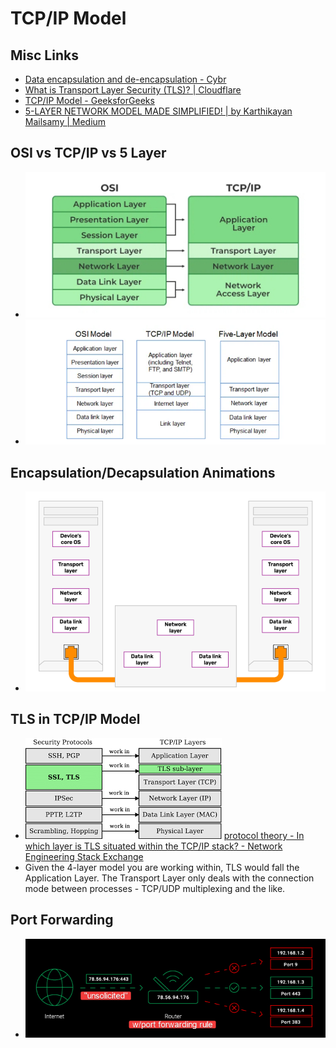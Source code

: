 # TCP/IP Model
## Misc Links
- [Data encapsulation and de-encapsulation - Cybr](https://cybr.com/courses/networking-fundamentals/lessons/data-encapsulation-and-de-encapsulation/)
- [What is Transport Layer Security (TLS)? | Cloudflare](https://www.cloudflare.com/learning/ssl/transport-layer-security-tls/)
- [TCP/IP Model - GeeksforGeeks](https://www.geeksforgeeks.org/tcp-ip-model/) 
- [5-LAYER NETWORK MODEL MADE SIMPLIFIED! | by Karthikayan Mailsamy | Medium](https://medium.com/@karthikayanmailsamy/5-layer-network-model-made-simplified-e813da0913ba)
## OSI vs TCP/IP vs 5 Layer
- ![](../../__attachments/Secure%20Database%20Exposition/Project%20Workspace/IMG-20231202155838857.png)
- ![](../../__attachments/Secure%20Database%20Exposition/Project%20Workspace/IMG-20231202160908446.png)
## Encapsulation/Decapsulation Animations
- ![](../../__attachments/Secure%20Database%20Exposition/Project%20Workspace/IMG-20231202155534915.gif)
## TLS in TCP/IP Model
- ![](../../__attachments/Secure%20Database%20Exposition/Project%20Workspace/IMG-20231202160524710.png)
[protocol theory - In which layer is TLS situated within the TCP/IP stack? - Network Engineering Stack Exchange](https://networkengineering.stackexchange.com/questions/12675/in-which-layer-is-tls-situated-within-the-tcp-ip-stack)
- Given the 4-layer model you are working within, TLS would fall the Application Layer. The Transport Layer only deals with the connection mode between processes - TCP/UDP multiplexing and the like.
## Port Forwarding
- ![](../../__attachments/Secure%20Database%20Exposition/Project%20Workspace/IMG-20231204155658590.png)